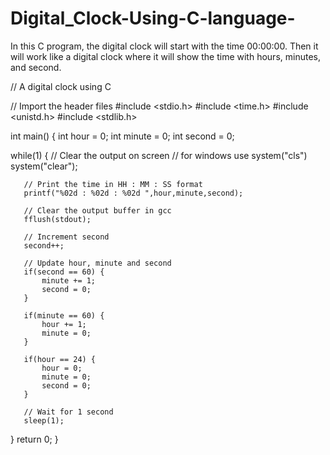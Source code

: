 # Digital_Clock-Using-C-language-
In this C program, the digital clock will start with the time 00:00:00. Then it will work like a digital clock where it will show the time with hours, minutes, and second.

// A digital clock using C

// Import the header files
#include <stdio.h>
#include <time.h>
#include <unistd.h>
#include <stdlib.h>

int main() {
   int hour = 0;
   int minute = 0;
   int second = 0;
   
   while(1) {
       // Clear the output on screen
       // for windows use system("cls")
       system("clear"); 
       
       // Print the time in HH : MM : SS format
       printf("%02d : %02d : %02d ",hour,minute,second);
       
       // Clear the output buffer in gcc
       fflush(stdout);
       
       // Increment second
       second++;

       // Update hour, minute and second
       if(second == 60) {
           minute += 1;
           second = 0;
       }
    
       if(minute == 60) {
           hour += 1;
           minute = 0;
       }
    
       if(hour == 24) {
           hour = 0;
           minute = 0;
           second = 0;
       }

       // Wait for 1 second
       sleep(1);  
   }
   return 0;
}
 
